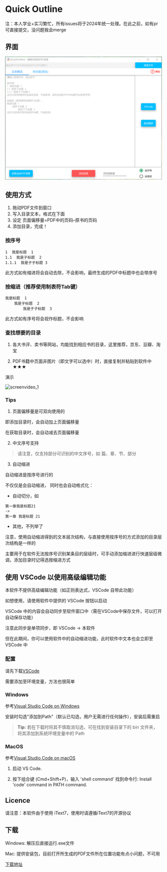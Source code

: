 # Quick Outline

注：本人学业+实习繁忙，所有issues将于2024年统一处理。在此之前，如有pr可直接提交，没问题我会merge

## 界面

![interface](image/screenshot.png)

## 使用方式
1. 拖动PDF文件到窗口
2. 写入目录文本，格式在下面
3. 设定 页面偏移量=PDF中的页码–原书的页码
4. 添加目录，完成！

### 按序号
```
1  我是标题  1
1.1  我是子标题  2
1.1.1  我是子子标题 3
```
此方式如有缩进将会自动去除，不会影响，最终生成的PDF中标题中也会带序号

### 按缩进（推荐使用制表符Tab键）
```
我是标题  1
    我是子标题  2
        我是子子标题  3
```
此方式如有序号将会视作标题，不会影响

### 查找想要的目录

1. 各大书评、卖书等网站，均能找到相应书的目录，这里推荐，京东、豆瓣、淘宝

2. PDF书籍中页面非图片（即文字可以选中）时，直接复制并粘贴到软件中 ★★★

演示

![screenvideo_1](image/screenvideo_1.gif)



### Tips
1. 页面偏移量是可双向使用的

即添加目录时，会自动加上页面偏移量

在获取目录时，会自动减去页面偏移量

2. 中文序号支持

> 请注意，仅支持部分可识别的中文序号，如 篇、章、节、部分

3. 自动缩进

自动缩进是按序号进行的

不仅仅是会自动缩进， 同时也会自动格式化：

- 自动切分，如
```
第一章我是标题21
->
第一章 我是标题 21
```

- 其他，不列举了

注意，使用自动缩进得到的文本层次结构，与直接使用按序号的方式添加的目录层次结构是一样的

主要用于在软件无法按序号识别某条目的层级时，可手动添加缩进进行快速层级微调，添加目录时记得选按缩进方式


## 使用 VSCode 以使用高级编辑功能

本软件不提供高级编辑功能（如正则表达式，VSCode 自带此功能）

如想使用，请使用软件中提供的 VSCode 按钮以启动

VSCode 中的内容会自动同步至软件窗口中（需在VSCode中保存文件，可以打开自动保存功能）

注意此同步是单项同步，即 VSCode -> 本软件

但在此期间，你可以使用软件中的自动缩进功能，此时软件中文本也会立即至 VSCode 中

### 配置

请先下载[VSCode](https://code.visualstudio.com/)

需要添加至环境变量，方法也很简单

### Windows

参考[Visual Studio Code on Windows](https://code.visualstudio.com/docs/setup/windows)

安装时勾选"添加到Path"（默认已勾选，用户无需进行任何操作），安装后需重启

> **Tip:** 若在下载时将其不慎取消勾选，可在找到安装目录下的 bin 文件夹，将其添加到系统环境变量中的 Path

### MacOS

参考[Visual Studio Code on macOS](https://code.visualstudio.com/docs/setup/mac#_launching-from-the-command-line)

1. 启动 VS Code.

2. 按下组合键 (Cmd+Shift+P)，输入 'shell command' 找到命令行: Install 'code' command in PATH command.

## Licence

请注意：本软件由于使用 iText7，使用时请遵循iText7的开源协议

## 下载

Windows: 解压后直接运行.exe文件

Mac: 提供安装包，目前打开所生成的PDF文件所在位置功能有点小问题，不可用

[下载地址](https://github.com/ririv/QuickOutline/releases)

